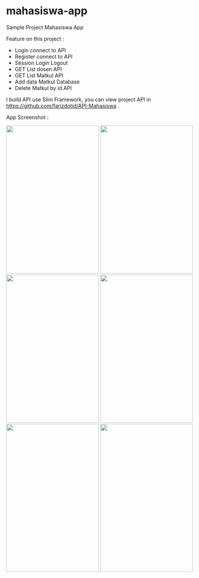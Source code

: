 # mahasiswa-app
Sample Project Mahasiswa App

Feature on this project :
- Login connect to API
- Register connect to API
- Session Login Logout
- GET List dosen API
- GET List Matkul API
- Add data Matkul Database
- Delete Matkul by id API

I build API use Slim Framework, you can view project API in https://github.com/farizdotid/API-Mahasiswa .

App Screenshot :
<p align="center">
  <img src="https://raw.githubusercontent.com/farizdotid/mahasiswa-app/master/screenshot/device-2017-05-13-224616.png" width="250" height="400" />
   <img src="https://raw.githubusercontent.com/farizdotid/mahasiswa-app/master/screenshot/device-2017-05-13-224648.png" width="250" height="400" />
   <img src="https://raw.githubusercontent.com/farizdotid/mahasiswa-app-android/master/screenshot/device-2017-08-08-165204.png" width="250" height="400" />
    <img src="https://raw.githubusercontent.com/farizdotid/mahasiswa-app-android/master/screenshot/device-2017-08-08-165225.png" width="250" height="400" />
     <img src="https://raw.githubusercontent.com/farizdotid/mahasiswa-app-android/master/screenshot/device-2017-08-08-165307.png" width="250" height="400" />
      <img src="https://raw.githubusercontent.com/farizdotid/mahasiswa-app-android/master/screenshot/device-2017-08-08-165319.png" width="250" height="400" />
</p>
